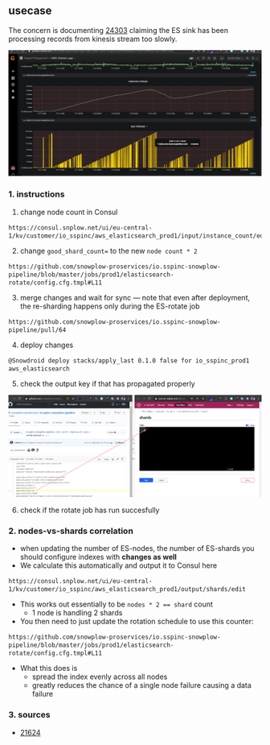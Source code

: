 ## usecase
The concern is documenting [24303](https://snowplow.zendesk.com/agent/tickets/24303) claiming the ES sink has been processing records from kinesis stream too slowly. 

![large_lag](../assets/img002149.png)

### 1. instructions
1. change node count in Consul

```
https://consul.snplow.net/ui/eu-central-1/kv/customer/io_sspinc/aws_elasticsearch_prod1/input/instance_count/edit 
```

2. change `good_shard_count=` to the new `node count * 2`

```
https://github.com/snowplow-proservices/io.sspinc-snowplow-pipeline/blob/master/jobs/prod1/elasticsearch-rotate/config.cfg.tmpl#L11
```

3. merge changes and wait for sync — note that even after deployment, the re-sharding happens only during the ES-rotate job

```
https://github.com/snowplow-proservices/io.sspinc-snowplow-pipeline/pull/64
```

4. deploy changes

```
@Snowdroid deploy stacks/apply_last 0.1.0 false for io_sspinc_prod1 aws_elasticsearch
```

5. check the output key if that has propagated properly

![edit_rotate_job_config_when_scaling_horizontally](../assets/img002290.png)

6. check if the rotate job has run succesfully

### 2. nodes-vs-shards correlation
* when updating the number of ES-nodes, the number of ES-shards you should configure indexes with **changes as well**
* We calculate this automatically and output it to Consul here

```
https://consul.snplow.net/ui/eu-central-1/kv/customer/io_sspinc/aws_elasticsearch_prod1/output/shards/edit
```

* This works out essentially to be `nodes * 2 == shard` count 
    * 1 node is handling 2 shards
* You then need to just update the rotation schedule to use this counter:

```
https://github.com/snowplow-proservices/io.sspinc-snowplow-pipeline/blob/master/jobs/prod1/elasticsearch-rotate/config.cfg.tmpl#L11
```

* What this does is
    * spread the index evenly across all nodes 
    * greatly reduces the chance of a single node failure causing a data failure


### 3. sources
* [21624](https://snowplow.zendesk.com/agent/tickets/21624)

